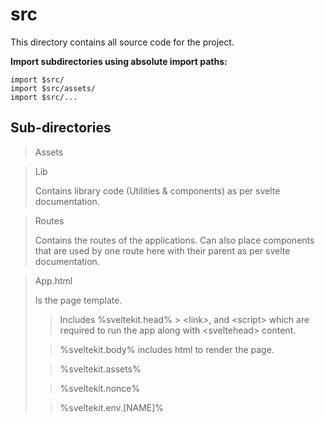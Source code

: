 # src

This directory contains all source code for the project.

**Import subdirectories using absolute import paths:**

```
import $src/
import $src/assets/
import $src/...
```

## Sub-directories

> Assets

> Lib
>
> Contains library code (Utilities & components) as per svelte documentation.

> Routes
>
> Contains the routes of the applications. Can also place components that are used by one route here with their parent as per svelte documentation.

> App.html
>
> Is the page template.
>
> > Includes %sveltekit.head% > \<link>, and \<script> which are required to run the app along with \<sveltehead> content.
>
> > %sveltekit.body% includes html to render the page.
>
> > %sveltekit.assets%
>
> > %sveltekit.nonce%
>
> > %sveltekit.env.[NAME]%
